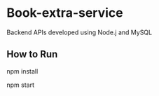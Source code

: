 # Book-extra-service
Backend APIs developed using Node.j and MySQL

## How to Run
  npm install
 
  npm start

